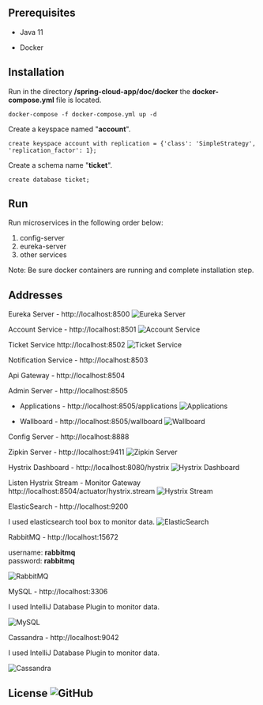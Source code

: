 ## Prerequisites

- Java 11

- Docker

## Installation

Run in the directory **/spring-cloud-app/doc/docker** the **docker-compose.yml** file is located.

```
docker-compose -f docker-compose.yml up -d
```

Create a keyspace named "**account**".

```cassandraql
create keyspace account with replication = {'class': 'SimpleStrategy', 'replication_factor': 1};
```

Create a schema name "**ticket**".
```mysql
create database ticket;
```
## Run

Run microservices in the following order below:
1. config-server
2. eureka-server
3. other services

Note: Be sure docker containers are running and complete installation step.

## Addresses

Eureka Server - http://localhost:8500
![Eureka Server](doc/static/image/eureka-server.png)

Account Service - http://localhost:8501
![Account Service](doc/static/image/account-service.png)

Ticket Service http://localhost:8502
![Ticket Service](doc/static/image/ticket-service.png)

Notification Service - http://localhost:8503

Api Gateway - http://localhost:8504

Admin Server - http://localhost:8505
- Applications - http://localhost:8505/applications
![Applications](doc/static/image/admin-server-applications.png)

- Wallboard - http://localhost:8505/wallboard
![Wallboard](doc/static/image/admin-server-wallboard.png)

Config Server - http://localhost:8888

Zipkin Server - http://localhost:9411
![Zipkin Server](doc/static/image/zipkin-server.png)

Hystrix Dashboard - http://localhost:8080/hystrix
![Hystrix Dashboard](doc/static/image/hystrix-dashboard.png)

Listen Hystrix Stream - Monitor Gateway http://localhost:8504/actuator/hystrix.stream
![Hystrix Stream](doc/static/image/hystrix-strream.png)

ElasticSearch - http://localhost:9200

I used elasticsearch tool box to monitor data.
![ElasticSearch](doc/static/image/elastic-search.png)

RabbitMQ - http://localhost:15672

username: **rabbitmq**<br>
password: **rabbitmq**

![RabbitMQ](doc/static/image/rabbitmq.png)

MySQL - http://localhost:3306 

I used IntelliJ Database Plugin to monitor data.

![MySQL](doc/static/image/mysql.png)

Cassandra - http://localhost:9042

I used IntelliJ Database Plugin to monitor data.

![Cassandra](doc/static/image/cassandra.png)

## License ![GitHub](https://img.shields.io/github/license/muratcanabay/spring-cloud-app?color=%2326689A)
